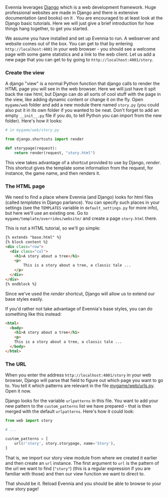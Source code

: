 [](Simple-tutorial-for-getting-going-with-the-web-components-of-evennia)

Evennia leverages [Django](https://docs.djangoproject.com) which is a web development framework.
Huge professional websites are made in Django and there is extensive documentation (and books) on it
. You are encouraged to at least look at the Django basic tutorials. Here we will just give a brief
introduction for how things hang together, to get you started. 

We assume you have installed and set up Evennia to run. A webserver and website comes out of the
box. You can get to that by entering `http://localhost:4001` in your web browser - you should see a
welcome page with some game statistics and a link to the web client. Let us add a new page that you
can get to by going to `http://localhost:4001/story`.

### Create the view

A django "view" is a normal Python function that django calls to render the HTML page you will see
in the web browser. Here we will just have it spit back the raw html, but Django can do all sorts of
cool stuff with the page in the view, like adding dynamic content or change it on the fly. Open
`mygame/web` folder and add a new module there named `story.py` (you could also put it in its own
folder if you wanted to be neat. Don't forget to add an empty `__init__.py` file if you do, to tell
Python you can import from the new folder). Here's how it looks:

```python
# in mygame/web/story.py

from django.shortcuts import render

def storypage(request):
    return render(request, "story.html")
```

This view takes advantage of a shortcut provided to use by Django, _render_. This shortcut gives the
template some information from the request, for instance, the game name, and then renders it.

### The HTML page

We need to find a place where Evennia (and Django) looks for html files (called *templates* in
Django parlance). You can specify such places in your settings (see the `TEMPLATES` variable in
`default_settings.py` for more info), but here we'll use an existing one. Go to
`mygame/template/overrides/website/` and create a page `story.html` there. 

This is not a HTML tutorial, so we'll go simple:

```html
{% extends "base.html" %}
{% block content %}
<div class="row">
  <div class="col">
    <h1>A story about a tree</h1>
    <p>
        This is a story about a tree, a classic tale ...
    </p>
  </div>
</div>
{% endblock %}
```

Since we've used the _render_ shortcut, Django will allow us to extend our base styles easily.

If you'd rather not take advantage of Evennia's base styles, you can do something like this instead:

```html
<html>
  <body>
    <h1>A story about a tree</h1>
    <p>
    This is a story about a tree, a classic tale ...
  </body>
</html>
```

 
### The URL

When you enter the address `http://localhost:4001/story` in your web browser, Django will parse that
field to figure out which page you want to go to. You tell it which patterns are relevant in the
file
[mygame/web/urls.py](https://github.com/evennia/evennia/blob/master/evennia/game_template/web/urls.py).
Open it now. 

Django looks for the variable `urlpatterns` in this file. You want to add your new pattern to the
`custom_patterns` list we have prepared - that is then merged with the default `urlpatterns`. Here's
how it could look:

```python
from web import story

# ...

custom_patterns = [
    url(r'story', story.storypage, name='Story'),
]
```

That is, we import our story view module from where we created it earlier and then create an `url`
instance. The first argument to `url` is the pattern of the url we want to find (`"story"`) (this is
a regular expression if you are familiar with those) and then our view function we want to direct
to.

That should be it. Reload Evennia and you should be able to browse to your new story page!
